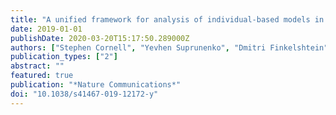 ```yaml
---
title: "A unified framework for analysis of individual-based models in ecology and beyond"
date: 2019-01-01
publishDate: 2020-03-20T15:17:50.289000Z
authors: ["Stephen Cornell", "Yevhen Suprunenko", "Dmitri Finkelshtein", "Panu Somervuo", "Otso Ovaskainen"]
publication_types: ["2"]
abstract: ""
featured: true
publication: "*Nature Communications*"
doi: "10.1038/s41467-019-12172-y"
---
```


